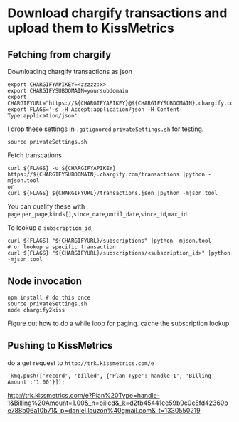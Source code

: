 # Download chargify transactions and upload them to KissMetrics

## Fetching from chargify
Downloading chargify transactions as json

    export CHARGIFYAPIKEY=<zzzzz:x>
    export CHARGIFYSUBDOMAIN=yoursubdomain
    export CHARGIFYURL="https://${CHARGIFYAPIKEY}@${CHARGIFYSUBDOMAIN}.chargify.com"
    export FLAGS='-s -H Accept:application/json -H Content-Type:application/json'

I drop these settings in `.gitignored` `privateSettings.sh` for testing.

    source privateSettings.sh

Fetch transcations
    
    curl ${FLAGS} -u ${CHARGIFYAPIKEY} https://${CHARGIFYSUBDOMAIN}.chargify.com/transactions |python -mjson.tool
    or
    curl ${FLAGS} ${CHARGIFYURL}/transactions.json |python -mjson.tool

You can qualify these with `page`,`per_page`,`kinds[]`,`since_date`,`until_date`,`since_id`,`max_id`.

To lookup a `subscription_id`,

    curl ${FLAGS} "${CHARGIFYURL}/subscriptions" |python -mjson.tool
    # or lookup a specific transaction
    curl ${FLAGS} "${CHARGIFYURL}/subscriptions/<subscription_id>" |python -mjson.tool

## Node invocation

    npm install # do this once
    source privateSettings.sh
    node chargify2kiss

Figure out how to do a while loop for paging.
cache the subscription lookup.

## Pushing to KissMetrics
do a get request to `http://trk.kissmetrics.com/e`

    _kmq.push(['record', 'billed', {'Plan Type':'handle-1', 'Billing Amount':'1.00'}]);

http://trk.kissmetrics.com/e?Plan%20Type=handle-1&Billing%20Amount=1.00&_n=billed&_k=d2fb45441ee59b9e0e5fd42360be788b06a10b71&_p=daniel.lauzon%40gmail.com&_t=1330550219

